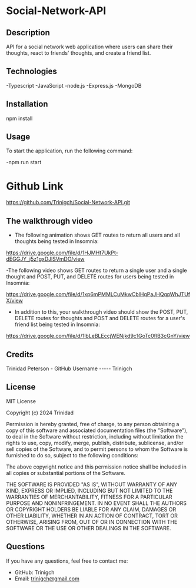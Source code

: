 # Social-Network-API

## Description
API for a social network web application where users can share their thoughts, react to friends' thoughts, and create a friend list. 


## Technologies

-Typescript
-JavaScript
-node.js
-Express.js
-MongoDB

## Installation

npm install 

## Usage

To start the application, run the following command:

-npm run start

# Github Link

https://github.com/Trinigch/Social-Network-API.git

##  The walkthrough video 
- The following animation shows GET routes to return all users and all thoughts being tested in Insomnia:


https://drive.google.com/file/d/1HJMHt7UkPt-dEGGJY_j5z1gxDJlSVmDO/view

-The following video shows GET routes to return a single user and a single thought and POST, PUT, and DELETE routes for users  being tested in Insomnia:


https://drive.google.com/file/d/1xp6mPMMLCuMkwCblHqPaJHQqpWhJTUfX/view

- In addition to this, your walkthrough video should show the POST, PUT, DELETE routes for thoughts and POST and DELETE routes for a user's friend list being tested in Insomnia:  

https://drive.google.com/file/d/1lbLeBLEccjWENjkd9c1GoTc0flB3cGnY/view 


## Credits

Trinidad Peterson - GitHub Username ----- Trinigch


## License
MIT License

Copyright (c) 2024 Trinidad

Permission is hereby granted, free of charge, to any person obtaining a copy of this software and associated documentation files (the "Software"), to deal in the Software without restriction, including without limitation the rights to use, copy, modify, merge, publish, distribute, sublicense, and/or sell copies of the Software, and to permit persons to whom the Software is furnished to do so, subject to the following conditions:

The above copyright notice and this permission notice shall be included in all copies or substantial portions of the Software.

THE SOFTWARE IS PROVIDED "AS IS", WITHOUT WARRANTY OF ANY KIND, EXPRESS OR IMPLIED, INCLUDING BUT NOT LIMITED TO THE WARRANTIES OF MERCHANTABILITY, FITNESS FOR A PARTICULAR PURPOSE AND NONINFRINGEMENT. IN NO EVENT SHALL THE AUTHORS OR COPYRIGHT HOLDERS BE LIABLE FOR ANY CLAIM, DAMAGES OR OTHER LIABILITY, WHETHER IN AN ACTION OF CONTRACT, TORT OR OTHERWISE, ARISING FROM, OUT OF OR IN CONNECTION WITH THE SOFTWARE OR THE USE OR OTHER DEALINGS IN THE SOFTWARE.

## Questions
 If you have any questions, feel free to contact me:

 - GitHub: Trinigch
 - Email: trinigch@gmail.com


